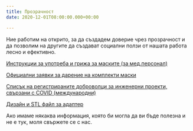 ```yaml
---
title: Прозрачност
date: 2020-12-01T08:00:00.000+00:00

---
```

Ние работим на открито, за да създадем доверие чрез прозрачност и да позволим на другите да създават социални ползи от нашата работа лесно и ефективно.

[Инструкции за употреба и грижа за маските (за мед.персонал)](https://drive.google.com/drive/folders/1BGi3o2m4nAuDbvK_o4s6I6hWWea8Jvbk)

[Официални заявки за дарение на комплекти маски](https://airtable.com/shrS2EV2di5mbkXJN)

[Списък на регистрираните доброволци за инженерни проекти, свързани с COVID (международни)](https://airtable.com/shrskx6uYDk1KqrvN)

[Дизайн и STL файл за адаптер](https://drive.google.com/drive/folders/1BDaJAQHZcyYJurIn_5eunkRCJ3C8soLL?usp=sharing)

Ако имаме някаква информация, която би могла да ви бъде полезна и не е тук, моля свържете се с нас.